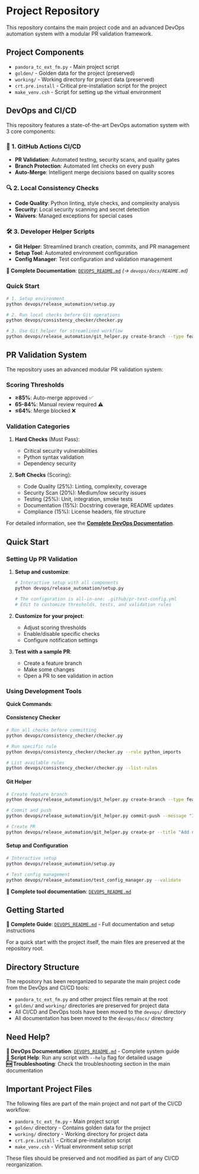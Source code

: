 # Project Repository

This repository contains the main project code and an advanced DevOps automation system with a modular PR validation framework.

## Project Components

- `pandora_tc_ext_fm.py` - Main project script
- `golden/` - Golden data for the project (preserved)
- `working/` - Working directory for project data (preserved)
- `crt.pre.install` - Critical pre-installation script for the project
- `make_venv.csh` - Script for setting up the virtual environment

## DevOps and CI/CD

This repository features a state-of-the-art DevOps automation system with 3 core components:

### 🤖 1. GitHub Actions CI/CD
- **PR Validation**: Automated testing, security scans, and quality gates
- **Branch Protection**: Automated lint checks on every push  
- **Auto-Merge**: Intelligent merge decisions based on quality scores

### 🔍 2. Local Consistency Checks
- **Code Quality**: Python linting, style checks, and complexity analysis
- **Security**: Local security scanning and secret detection
- **Waivers**: Managed exceptions for special cases

### 🛠️ 3. Developer Helper Scripts  
- **Git Helper**: Streamlined branch creation, commits, and PR management
- **Setup Tool**: Automated environment configuration
- **Config Manager**: Test configuration and validation management

**📖 Complete Documentation**: [`DEVOPS_README.md`](DEVOPS_README.md) *(→ `devops/docs/README.md`)*

### Quick Start

```bash
# 1. Setup environment
python devops/release_automation/setup.py

# 2. Run local checks before Git operations  
python devops/consistency_checker/checker.py

# 3. Use Git helper for streamlined workflow
python devops/release_automation/git_helper.py create-branch --type feature --issue 123
```

## PR Validation System

The repository uses an advanced modular PR validation system:

### Scoring Thresholds
- **≥85%**: Auto-merge approved ✅
- **65-84%**: Manual review required ⚠️
- **≤64%**: Merge blocked ❌

### Validation Categories
1. **Hard Checks** (Must Pass):
   - Critical security vulnerabilities
   - Python syntax validation
   - Dependency security

2. **Soft Checks** (Scoring):
   - Code Quality (25%): Linting, complexity, coverage
   - Security Scan (20%): Medium/low security issues  
   - Testing (25%): Unit, integration, smoke tests
   - Documentation (15%): Docstring coverage, README updates
   - Compliance (15%): License headers, file structure

For detailed information, see the **[Complete DevOps Documentation](DEVOPS_README.md)**.

## Quick Start

### Setting Up PR Validation

1. **Setup and customize**:
   ```bash
   # Interactive setup with all components
   python devops/release_automation/setup.py
   
   # The configuration is all-in-one: .github/pr-test-config.yml
   # Edit to customize thresholds, tests, and validation rules
   ```

2. **Customize for your project**:
   - Adjust scoring thresholds
   - Enable/disable specific checks
   - Configure notification settings

3. **Test with a sample PR**:
   - Create a feature branch
   - Make some changes
   - Open a PR to see validation in action

### Using Development Tools

**Quick Commands**:

#### Consistency Checker
```bash
# Run all checks before committing
python devops/consistency_checker/checker.py

# Run specific rule
python devops/consistency_checker/checker.py --rule python_imports

# List available rules
python devops/consistency_checker/checker.py --list-rules
```

#### Git Helper
```bash
# Create feature branch
python devops/release_automation/git_helper.py create-branch --type feature --issue 123 --description "add-new-feature"

# Commit and push
python devops/release_automation/git_helper.py commit-push --message "Implement feature"

# Create PR
python devops/release_automation/git_helper.py create-pr --title "Add new feature"
```

#### Setup and Configuration
```bash
# Interactive setup
python devops/release_automation/setup.py

# Test config management
python devops/release_automation/test_config_manager.py --validate
```

**📖 Complete tool documentation**: [`DEVOPS_README.md`](DEVOPS_README.md)

## Getting Started

**📖 Complete Guide**: [`DEVOPS_README.md`](DEVOPS_README.md) - Full documentation and setup instructions

For a quick start with the project itself, the main files are preserved at the repository root.

## Directory Structure

The repository has been reorganized to separate the main project code from the DevOps and CI/CD tools:

- `pandora_tc_ext_fm.py` and other project files remain at the root
- `golden/` and `working/` directories are preserved for project data
- All CI/CD and DevOps tools have been moved to the `devops/` directory
- All documentation has been moved to the `devops/docs/` directory

## Need Help?

**📖 DevOps Documentation**: [`DEVOPS_README.md`](DEVOPS_README.md) - Complete system guide  
**🔧 Script Help**: Run any script with `--help` flag for detailed usage  
**🆘 Troubleshooting**: Check the troubleshooting section in the main documentation

## Important Project Files

The following files are part of the main project and not part of the CI/CD workflow:

- `pandora_tc_ext_fm.py` - Main project script
- `golden/` directory - Contains golden data for the project
- `working/` directory - Working directory for project data
- `crt.pre.install` - Critical pre-installation script
- `make_venv.csh` - Virtual environment setup script

These files should be preserved and not modified as part of any CI/CD reorganization.
